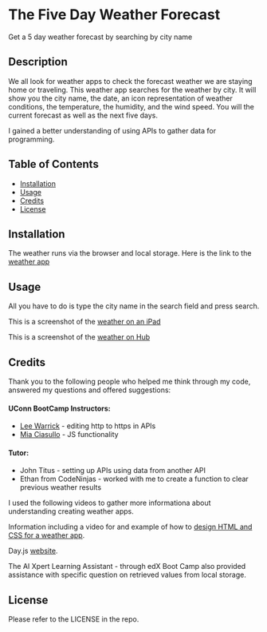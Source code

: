# The Five Day Weather Forecast
Get a 5 day weather forecast by searching by city name

## Description
We all look for weather apps to check the forecast weather we are staying home or traveling. This weather app searches for the weather by city. It will show you the city name, the date, an icon representation of weather conditions, the temperature, the humidity, and the wind speed. You will the current forecast as well as the next five days. 

I gained a better understanding of using APIs to gather data for programming.

## Table of Contents 
- [Installation](#installation)
- [Usage](#usage)
- [Credits](#credits)
- [License](#license)
## Installation
The weather runs via the browser and local storage. Here is the link to the [weather app](https://nchoin.github.io/weather-5-days/)

## Usage
All you have to do is type the city name in the search field and press search. 

This is a screenshot of the [weather on an iPad](./assets/weatheriPad.png)

This is a screenshot of the [weather on Hub](./assets/weatherOnHub.png)


## Credits
Thank you to the following people who helped me think through my code, answered my questions and offered suggestions:  

#### UConn BootCamp Instructors:  

  - [Lee Warrick](https://github.com/mynar7) - editing http to https in APIs
  - [Mia Ciasullo](https://github.com/miacias) - JS functionality

#### Tutor:
  - John Titus - setting up APIs using data from another API
  - Ethan from CodeNinjas - worked with me to create a function to clear previous weather results

I used the following videos to gather more informationa about understanding creating weather apps. 

Information including a video for and example of how to [design HTML and CSS for a weather app](https://www.codingnepalweb.com/weather-app-project-html-javascript/).


Day.js [website](https://day.js.org/docs/en/display/format).

The AI Xpert Learning Assistant - through edX Boot Camp also provided assistance with specific question on retrieved values from local storage.

## License
Please refer to the LICENSE in the repo.